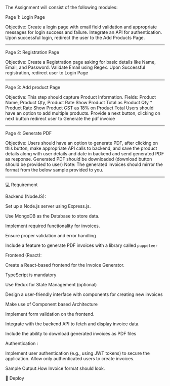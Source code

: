 The Assignment will consist of the following modules:

Page 1: Login Page

Objective: Create a login page with email field validation and appropriate messages for login success and failure. Integrate an API for authentication. Upon successful login, redirect the user to the Add Products Page.

---

Page 2: Registration Page

Objective: Create a Registration page asking for basic details like Name, Email, and Password.
Validate Email using Regex.
Upon Successful registration, redirect user to Login Page

---
Page 3: Add product Page

Objective: This step should capture Product Information.
Fields: Product Name, Product Qty, Product Rate
Show Product Total as Product Qty * Product Rate
Show Product GST as 18% on Product Total
Users should have an option to add multiple products.
Provide a next button, clicking on next button redirect user to Generate the pdf invoice

---
Page 4: Generate PDF

Objective: Users should have an option to generate PDF, after clicking on this button, make appropriate API calls to backend, and save the product details along with user details and date in backend and send generated PDF as response.
Generated PDF should be downloaded (download button should be provided to user)
Note: The generated invoices should mirror the format from the below sample provided to you.

---

💻 Requirement

Backend (NodeJS):

Set up a Node.js server using Express.js.

Use MongoDB as the Database to store data.

Implement required functionality for invoices.

Ensure proper validation and error handling

Include a feature to generate PDF invoices with a library called `puppeteer`

Frontend (React):

Create a React-based frontend for the Invoice Generator.

TypeScript is mandatory

Use Redux for State Management (optional)

Design a user-friendly interface with components for creating new invoices

Make use of Component based Architecture

Implement form validation on the frontend.

Integrate with the backend API to fetch and display invoice data.

Include the ability to download generated invoices as PDF files

Authentication :

Implement user authentication (e.g., using JWT tokens) to secure the application.
Allow only authenticated users to create invoices.

Sample Output:How Invoice format should look.

🛫 Deploy
